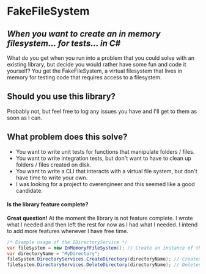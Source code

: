 <!-- https://dillinger.io/ for modifying the MD file and viewing changes in realtime -->

# FakeFileSystem
## _When you want to create an in memory filesystem... for tests... in C#_
What do you get when you run into a problem that you could solve with an existing library, but decide you would rather have some fun and code it yourself? You get the FakeFileSystem, a virtual filesystem that lives in memory for testing code that requires access to a filesystem.

## Should you use this library?
Probably not, but feel free to log any issues you have and I'll get to them as soon as I can. 

## What problem does this solve?

- You want to write unit tests for functions that manipulate folders / files.
- You want to write integration tests, but don't want to have to clean up folders / files created on disk.
- You want to write a CLI that interacts with a virtual file system, but don't have time to write your own.
- I was looking for a project to overengineer and this seemed like a good candidate.

#### Is the library feature complete?
**Great question!**
At the moment the library is not feature complete. I wrote what I needed and then left the rest for now as I had what I needed. I intend to add more features whenever I have free time. 

```csharp
/* Example usage of the IDirectoryService */
var fileSystem = new InMemoryFFileSystem(); // Create an instance of the InMemoryFFileSystem class.
var directoryName = "MyDirectory";
fileSystem.DirectoryServices.CreateDirectory(directoryName); // Creates a new directory called "MyDirectory"
fileSystem.DirectoryServices.DeleteDirectory(directoryName); // Deletes the "MyDirectory" directory
```